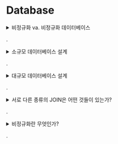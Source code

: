 # Database

<details>
<summary>비정규화 va. 비정규화 데이터베이스</summary>

정규화 데이터베이스(nomalized)

- 중복을 최소화하도록 설계된 데이터베이스
- 외래키를 가지고 정보를 한 번만 저장하면 되지만 상당수의 일상적 질의 처리를 위해 조인을 많이 하게 되는 단점

비정규화 데이터베이스(denomalized)

- 읽는 시간을 최적화하도록 설계된 데이터베이스
- 같은 질의를 자주 반복해야 한다면 데이터를 중복해서 저장
- 높은 규모 확장성을 실현하기 위해 자주 사용되는 기법
</details>

.

<details>
<summary>소규모 데이터베이스 설계</summary>

## 1단계: 모호성 처리

설계 시작 전 정확히 무엇을 설계해야 하는지 이해하자

- 드물게 생기는 일은 별도의 방식을 사용해서(DB에 보관된 그 사람의 개인정보를 복사하가나) 해결하자

## 2단계: 핵심 객체 정의

핵심 객체가 무엇인지 살펴보자

- 보통 핵심 객체 하나당 하나의 테이블을 사용

## 3단계: 관계 분석

다대다? 일대다? 테이블 관계 정의하기

## 4단계: 행위 조사

세부적인 부분 채워넣기

- 흔하게 수행될 작업들을 살펴보고, 관련된 데이터를 어떻게 저장하고 가져올 것인지 이해하기
</details>

.

<details>
<summary>대규모 데이터베이스 설계</summary>

대규모의 규모 확장성이 높은 DB 설계 시 Join 연산은 일반적으로 아주 느리다

- 데이터가 어떻게 사용될지 유심히 살펴보고 테이블 비정규화을 적용하자
</details>

.

<details>
<summary>서로 다른 종류의 JOIN은 어떤 것들이 있는가?</summary>

JOIN은 두 테이블을 결합한 결과를 얻을 때 사용된다.

- JOIN 실행을 위해 두 테이블에서 대응되는 레코드들을 찾는 데 쓰일 필드가 하나 이상 있어야 한다.
- JOIN은 어떤 레코드가 결과 테이블에 포함될지에 따라서 여러 가지 부류로 나뉜다.

### 내부 조인(INNER JOIN)

조건에 부합하는 데이터만 결과 집합에 포함

### 외부 조인(OUTER JOIN)

외부 조인 결과 집합에는 내부 조인의 모든 결과가 포함되고, 추가로 조건에 부합하지 않는 레코드도 일부 포함된다.

- 외부 조인에는 `LEFT (OUTER) JOIN`,  `RIGHT (OUTER) JOIN`, `FULL (OUTER) JOIN`

**LEFT (OUTER) JOIN**

왼쪽 테이블의 모든 레코드가 포함

- 오른쪽 테이블에서 대응되는 레코드를 찾지 못할 경우, 그 필드들의 값은 NULL로 채워진다.

**RIGHT (OUTER) JOIN**

좌측 조인의 반대

- 결과 집합에는 오른쪽 테이블의 모든 레코드가 포함
- 왼쪽 테이블에서 대응되는 레코드를 찾지 못한 경우 그 필드의 값은 NULL로 채워진다.
- A, B 테이블이 있을 때, A LEFT JOIN B의 결과는 B RIGHT JOIN A 와 동일하다.

**FULL (OUTER) JOIN**

좌측 조인과 우측 조인의 결과를 결합한 것

- 대응되는 레코드가 있건 없건 두 테이블의 모든 레코드가 결과 집합에 포함된다.
- 대응되는 레코드를 찾지 못한 경우 결과 집합 내의 해당 필드는 NULL로 채워진다.
</details>

.

<details>
<summary>비정규화란 무엇인가?</summary>

비정규화(denormalization)은 하나 이상의 테이블에 데이터를 중복해 배치하는 최적화 기법이다.

- 관계형 데이터베이스를 사용하는 경우, 비정규화를 통해 조인 연산의 비용을 줄일 수 있다.
- 정규화된 데이터베이스의 경우, 데이터의 중복을 가능한 한 최소화하려고 한다. 같은 데이터베이스 내에 하나 정도만 넣으려고 노력한다.

대부분의 대규모 IT 업체의 경우처럼, 규모 확장성을 요구하는 시스템의 경우 거의 항상 정규화된 데이터베이스와 비정규화된 데이터베이스를 섞어 사용한다.

비정규화의 장/단점

| 단점                                                   | 장점                                                                             |
| ------------------------------------------------------ | -------------------------------------------------------------------------------- |
| 데이터 갱신이나 삽입 비용이 높다.                      | 조인 비용이 줄어들기 때문에 데이터 조회가  빠르다.                               |
| 데이터 갱신 또는 삽입 코드를 작성하기가 어려워진다.    | 살펴볼 테이블이 줄어들기 때문에 데이터 조회 쿼리가 간단해진다.(버그 가능성 감소) |
| 데이터 간의 일관성이 깨질 수 있다.                     |                                                                                  |
| 데이터를 중복 저장하므로 더 많은 저장 공간이 필요하다. |                                                                                  |
</details>

.